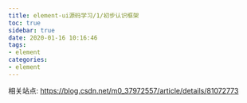 ```yaml
---
title: element-ui源码学习/1/初步认识框架
toc: true
sidebar: true
date: 2020-01-16 10:16:46
tags: 
- element
categories:
- element
---
```




相关站点: <https://blog.csdn.net/m0_37972557/article/details/81072773>

